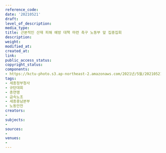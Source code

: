 ```yaml
---
reference_code: 
date: '20210521'
draft: 
level_of_description: 
media_type: 
title: 근본적인 산재 피해 예방 대책 마련 촉구 노동부 앞 집중집회
description: 
weight: 
modified_at: 
created_at: 
link: 
public_access_status: 
copyright_status: 
components:
- https://kctu-photo.s3.ap-northeast-2.amazonaws.com/2021년/5월/20210521-근본적인+산재+피해+예방+대책+마련+촉구+노동부+앞+집중집회_세종정부청사_규탄대회_총연맹_금속노조_세종충남본부_노동안전/_R621184.jpg
tags:
- 세종정부청사
- 규탄대회
- 총연맹
- 금속노조
- 세종충남본부
- 노동안전
creators:
- 
subjects:
- 
sources:
- 
venues:
- 
---
```

